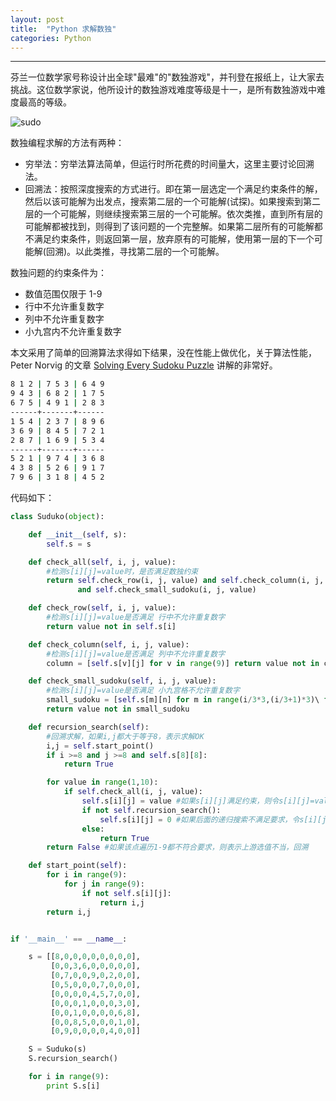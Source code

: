 ```yaml
---
layout: post
title:  "Python 求解数独"
categories: Python 
---
```


--------------

芬兰一位数学家号称设计出全球"最难"的"数独游戏"，并刊登在报纸上，让大家去挑战。这位数学家说，他所设计的数独游戏难度等级是十一，是所有数独游戏中难度最高的等级。


![sudo](http://7xp2eu.com1.z0.glb.clouddn.com/puzzlesudu.jpg?imageView2/1/w/300/h/334/q/100)


数独编程求解的方法有两种：

- 穷举法：穷举法算法简单，但运行时所花费的时间量大，这里主要讨论回溯法。
- 回溯法：按照深度搜索的方式进行。即在第一层选定一个满足约束条件的解，然后以该可能解为出发点，搜索第二层的一个可能解(试探)。如果搜索到第二层的一个可能解，则继续搜索第三层的一个可能解。依次类推，直到所有层的可能解都被找到，则得到了该问题的一个完整解。如果第二层所有的可能解都不满足约束条件，则返回第一层，放弃原有的可能解，使用第一层的下一个可能解(回溯)。以此类推，寻找第二层的一个可能解。

数独问题的约束条件为：

- 数值范围仅限于 1-9 
- 行中不允许重复数字
- 列中不允许重复数字 
- 小九宫内不允许重复数字

本文采用了简单的回溯算法求得如下结果，没在性能上做优化，关于算法性能，Peter Norvig 的文章 [Solving Every Sudoku Puzzle](http://norvig.com/sudoku.html) 讲解的非常好。

~~~ bash
8 1 2 | 7 5 3 | 6 4 9
9 4 3 | 6 8 2 | 1 7 5
6 7 5 | 4 9 1 | 2 8 3
------+-------+------
1 5 4 | 2 3 7 | 8 9 6
3 6 9 | 8 4 5 | 7 2 1
2 8 7 | 1 6 9 | 5 3 4
------+-------+------
5 2 1 | 9 7 4 | 3 6 8
4 3 8 | 5 2 6 | 9 1 7
7 9 6 | 3 1 8 | 4 5 2
~~~

代码如下：

~~~ python
class Suduko(object):

    def __init__(self, s):
        self.s = s 

    def check_all(self, i, j, value):
        #检测s[i][j]=value时，是否满足数独约束
        return self.check_row(i, j, value) and self.check_column(i, j, value)\
               and self.check_small_sudoku(i, j, value)

    def check_row(self, i, j, value):
        #检测s[i][j]=value是否满足 行中不允许重复数字
        return value not in self.s[i]

    def check_column(self, i, j, value): 
        #检测s[i][j]=value是否满足 列中不允许重复数字
        column = [self.s[v][j] for v in range(9)] return value not in column

    def check_small_sudoku(self, i, j, value):
        #检测s[i][j]=value是否满足 小九宫格不允许重复数字
        small_sudoku = [self.s[m][n] for m in range(i/3*3,(i/3+1)*3)\ for n in range(j/3*3,(j/3+1)*3)]
        return value not in small_sudoku

    def recursion_search(self):
        #回溯求解，如果i,j都大于等于8，表示求解OK
        i,j = self.start_point()
        if i >=8 and j >=8 and self.s[8][8]:
            return True

        for value in range(1,10):
            if self.check_all(i, j, value):
                self.s[i][j] = value #如果s[i][j]满足约束，则令s[i][j]=value
                if not self.recursion_search():
                    self.s[i][j] = 0 #如果后面的递归搜索不满足要求，令s[i][j] = 0
                else:
                    return True
        return False #如果该点遍历1-9都不符合要求，则表示上游选值不当，回溯 

    def start_point(self):
        for i in range(9):
            for j in range(9):
                if not self.s[i][j]:
                    return i,j
        return i,j


if '__main__' == __name__:

    s = [[8,0,0,0,0,0,0,0,0],
         [0,0,3,6,0,0,0,0,0],
         [0,7,0,0,9,0,2,0,0],
         [0,5,0,0,0,7,0,0,0],
         [0,0,0,0,4,5,7,0,0],
         [0,0,0,1,0,0,0,3,0],
         [0,0,1,0,0,0,0,6,8],
         [0,0,8,5,0,0,0,1,0],
         [0,9,0,0,0,0,4,0,0]]

    S = Suduko(s)
    S.recursion_search()

    for i in range(9):
        print S.s[i]
~~~